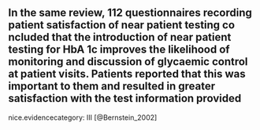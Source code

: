 In the same review, 112 questionnaires recording patient satisfaction of near patient testing co ncluded that the introduction of near patient testing for HbA 1c improves the likelihood of monitoring and discussion of glycaemic control at patient visits. Patients reported that this was important to them and resulted in greater satisfaction with the test information provided
---
 nice.evidencecategory: III
[@Bernstein_2002]
